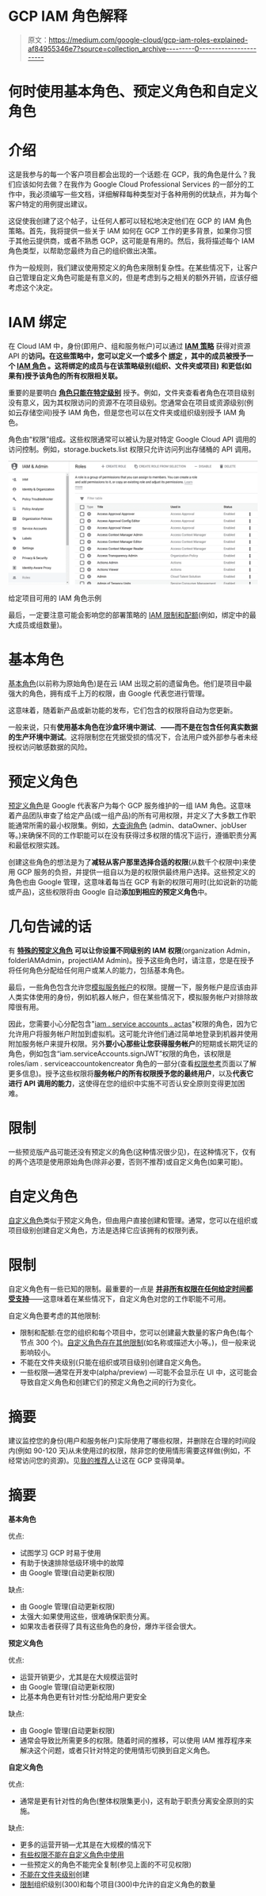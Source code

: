 # GCP IAM 角色解释

> 原文：<https://medium.com/google-cloud/gcp-iam-roles-explained-af84955346e7?source=collection_archive---------0----------------------->

# 何时使用基本角色、预定义角色和自定义角色

# 介绍

这是我参与的每一个客户项目都会出现的一个话题:在 GCP，我的角色是什么？我们应该如何去做？在我作为 Google Cloud Professional Services 的一部分的工作中，我必须编写一些文档，详细解释每种类型对于各种用例的优缺点，并为每个客户特定的用例提出建议。

这促使我创建了这个帖子，让任何人都可以轻松地决定他们在 GCP 的 IAM 角色策略。首先，我将提供一些关于 IAM 如何在 GCP 工作的更多背景，如果你习惯于其他云提供商，或者不熟悉 GCP，这可能是有用的。然后，我将描述每个 IAM 角色类型，以帮助您最终为自己的组织做出决策。

作为一般规则，我们建议使用预定义的角色来限制复杂性。在某些情况下，让客户自己管理自定义角色可能是有意义的，但是考虑到与之相关的额外开销，应该仔细考虑这个决定。

# IAM 绑定

在 Cloud IAM 中，身份(即用户、组和服务帐户)可以通过 [**IAM 策略**](https://cloud.google.com/iam/docs/policies?hl=en) 获得对资源 API 的**访问。在这些策略中，您可以定义一个或多个 [**绑定**](https://cloud.google.com/iam/docs/policies?hl=en#multiple-bindings) **，其中的成员被授予一个** [**IAM 角色**](https://cloud.google.com/iam/docs/understanding-roles?hl=en#role_types) 。这将绑定的成员与在该策略级别(组织、文件夹或项目)** **和更低(如果有)**授予该角色**的所有权限相关联。**

重要的是要明白 [**角色只能在特定级别**](https://cloud.google.com/iam/docs/viewing-grantable-roles?hl=en) 授予。例如，文件夹查看者角色在项目级别没有意义，因为其权限访问的资源不在项目级别。您通常会在项目或资源级别(例如云存储空间)授予 IAM 角色，但是您也可以在文件夹或组织级别授予 IAM 角色。

角色由“权限”组成。这些权限通常可以被认为是对特定 Google Cloud API 调用的访问控制。例如，storage.buckets.list 权限只允许访问列出存储桶的 API 调用。

![](img/b1cd5408d87cf5785b835b3e01b8a062.png)

给定项目可用的 IAM 角色示例

最后，一定要注意可能会影响您的部署策略的 [IAM 限制和配额](https://cloud.google.com/iam/quotas)(例如，绑定中的最大成员或组数量)。

# 基本角色

[基本角色](https://cloud.google.com/iam/docs/understanding-roles#basic)(以前称为原始角色)是在云 IAM 出现之前的遗留角色。他们是项目中最强大的角色，拥有成千上万的权限，由 Google 代表您进行管理。

这意味着，随着新产品或新功能的发布，它们包含的权限将自动为您更新。

一般来说，只有**使用基本角色在沙盒环境中测试**、**——而不是在包含任何真实数据的生产环境中测试**。这将限制您在凭据受损的情况下，合法用户或外部参与者未经授权访问敏感数据的风险。

# 预定义角色

[预定义角色](https://cloud.google.com/iam/docs/understanding-roles?hl=en#predefined_roles)是 Google 代表客户为每个 GCP 服务维护的一组 IAM 角色。这意味着产品团队审查了给定产品(或一组产品)的所有可用权限，并定义了大多数工作职能通常所需的最小权限集。例如，[大查询角色](https://cloud.google.com/iam/docs/understanding-roles?hl=en#bigquery-roles) (admin、dataOwner、jobUser 等。)来确保不同的工作职能可以在没有获得过多权限的情况下运行，遵循职责分离和最低权限实践。

创建这些角色的想法是为了**减轻从客户那里选择合适的权限**(从数千个权限中)来使用 GCP 服务的负担，并提供一组自以为是的权限供最终用户选择。这些预定义的角色也由 Google 管理，这意味着每当在 GCP 有新的权限可用时(比如说新的功能或产品)，这些权限将由 Google 自动**添加到相应的预定义角色**中。

# 几句告诫的话

有 [**特殊的预定义角色**](https://cloud.google.com/iam/docs/understanding-roles#resource-manager-roles) **可以让你设置不同级别的 IAM 权限**(organization Admin，folderIAMAdmin，projectIAM Admin)。授予这些角色时，请注意，您是在授予将任何角色分配给任何用户或某人的能力，包括基本角色。

最后，一些角色包含允许您[模拟服务帐户](https://cloud.google.com/iam/docs/impersonating-service-accounts)的权限。提醒一下，服务帐户是应该由非人类实体使用的身份，例如机器人帐户，但在某些情况下，模拟服务帐户对排除故障很有用。

因此，您需要小心分配包含"[iam . service accounts . actas](https://cloud.google.com/iam/docs/service-accounts-actas)"权限的角色，因为它允许用户将服务帐户附加到虚拟机。这可能允许他们通过简单地登录到机器并使用附加服务帐户来提升权限。另外**要小心那些让您获得服务帐户**的短期或长期凭证的角色，例如包含“iam.serviceAccounts.signJWT”权限的角色，该权限是 roles/iam . serviceaccountokencreator 角色的一部分(查看[权限参考](https://cloud.google.com/iam/docs/permissions-reference)页面以了解更多信息)。授予这些权限将**服务帐户的所有权限授予您的最终用户**，以及**代表它进行 API 调用的能力**，这使得在您的组织中实施不可否认安全原则变得更加困难。

# 限制

一些预览版产品可能还没有预定义的角色(这种情况很少见)，在这种情况下，仅有的两个选项是使用原始角色(除非必要，否则不推荐)或自定义角色(如果可能)。

# 自定义角色

[自定义角色](https://cloud.google.com/iam/docs/understanding-custom-roles?hl=en)类似于预定义角色，但由用户直接创建和管理。通常，您可以在组织或项目级别创建自定义角色，方法是选择它应该拥有的权限列表。

# 限制

自定义角色有一些已知的限制。最重要的一点是 [**并非所有权限在任何给定时间都受支持**](https://cloud.google.com/iam/docs/custom-roles-permissions-support)——这意味着在某些情况下，自定义角色对您的工作职能不可用。

自定义角色要考虑的其他限制:

*   限制和配额:在您的组织和每个项目中，您可以创建最大数量的客户角色(每个节点 300 个)。[自定义角色存在其他限制](https://cloud.google.com/iam/quotas)(如名称或描述大小等。)，但一般来说影响较小。
*   不能在文件夹级别(只能在组织或项目级别)创建自定义角色。
*   一些权限—通常在开发中(alpha/preview) —可能不会显示在 UI 中，这可能会导致自定义角色和创建它们的预定义角色之间的行为变化。

# 摘要

建议监控您的身份(用户和服务帐户)实际使用了哪些权限，并删除在合理的时间段内(例如 90-120 天)从未使用过的权限，除非您的使用情形需要这样做(例如，不经常访问您的资源)。见[我的推荐人](https://cloud.google.com/iam/docs/recommender-overview)让这在 GCP 变得简单。

# 摘要

**基本角色**

优点:

*   试图学习 GCP 时易于使用
*   有助于快速排除低级环境中的故障
*   由 Google 管理(自动更新权限)

缺点:

*   由 Google 管理(自动更新权限)
*   太强大:如果使用这些，很难确保职责分离。
*   如果攻击者获得了具有这些角色的身份，爆炸半径会很大。

**预定义角色**

优点:

*   运营开销更少，尤其是在大规模运营时
*   由 Google 管理(自动更新权限)
*   比基本角色更有针对性:分配给用户更安全

缺点:

*   由 Google 管理(自动更新权限)
*   通常会导致比所需更多的权限。随着时间的推移，可以使用 IAM 推荐程序来解决这个问题，或者只针对特定的使用情形切换到自定义角色。

**自定义角色**

优点:

*   通常是更有针对性的角色(整体权限集更小)，这有助于职责分离安全原则的实施。

缺点:

*   更多的运营开销—尤其是在大规模的情况下
*   [有些权限不能在自定义角色中使用](https://cloud.google.com/iam/docs/custom-roles-permissions-support)
*   一些预定义的角色不能完全复制(参见上面的不可见权限)
*   [不能在文件夹级别](https://cloud.google.com/iam/docs/understanding-custom-roles#basic_concepts)创建
*   [限制](https://cloud.google.com/iam/quotas)组织级别(300)和每个项目(300)中允许的自定义角色的数量